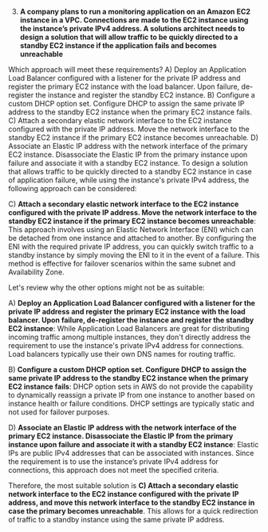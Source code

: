 3) **A company plans to run a monitoring application on an Amazon EC2 instance in a VPC. Connections
are made to the EC2 instance using the instance’s private IPv4 address. A solutions architect needs to
design a solution that will allow traffic to be quickly directed to a standby EC2 instance if the application
fails and becomes unreachable**

Which approach will meet these requirements?
A) Deploy an Application Load Balancer configured with a listener for the private IP address and register the
primary EC2 instance with the load balancer. Upon failure, de-register the instance and register the
standby EC2 instance.
B) Configure a custom DHCP option set. Configure DHCP to assign the same private IP address to the
standby EC2 instance when the primary EC2 instance fails.
C) Attach a secondary elastic network interface to the EC2 instance configured with the private IP address.
Move the network interface to the standby EC2 instance if the primary EC2 instance becomes
unreachable.
D) Associate an Elastic IP address with the network interface of the primary EC2 instance. Disassociate the
Elastic IP from the primary instance upon failure and associate it with a standby EC2 instance.
To design a solution that allows traffic to be quickly directed to a standby EC2 instance in case of application failure, while using the instance's private IPv4 address, the following approach can be considered:

C) **Attach a secondary elastic network interface to the EC2 instance configured with the private IP address. Move the network interface to the standby EC2 instance if the primary EC2 instance becomes unreachable**: This approach involves using an Elastic Network Interface (ENI) which can be detached from one instance and attached to another. By configuring the ENI with the required private IP address, you can quickly switch traffic to a standby instance by simply moving the ENI to it in the event of a failure. This method is effective for failover scenarios within the same subnet and Availability Zone.

Let's review why the other options might not be as suitable:

A) **Deploy an Application Load Balancer configured with a listener for the private IP address and register the primary EC2 instance with the load balancer. Upon failure, de-register the instance and register the standby EC2 instance**: While Application Load Balancers are great for distributing incoming traffic among multiple instances, they don't directly address the requirement to use the instance's private IPv4 address for connections. Load balancers typically use their own DNS names for routing traffic.

B) **Configure a custom DHCP option set. Configure DHCP to assign the same private IP address to the standby EC2 instance when the primary EC2 instance fails**: DHCP option sets in AWS do not provide the capability to dynamically reassign a private IP from one instance to another based on instance health or failure conditions. DHCP settings are typically static and not used for failover purposes.

D) **Associate an Elastic IP address with the network interface of the primary EC2 instance. Disassociate the Elastic IP from the primary instance upon failure and associate it with a standby EC2 instance**: Elastic IPs are public IPv4 addresses that can be associated with instances. Since the requirement is to use the instance’s private IPv4 address for connections, this approach does not meet the specified criteria.

Therefore, the most suitable solution is **C) Attach a secondary elastic network interface to the EC2 instance configured with the private IP address, and move this network interface to the standby EC2 instance in case the primary becomes unreachable**. This allows for a quick redirection of traffic to a standby instance using the same private IP address.
